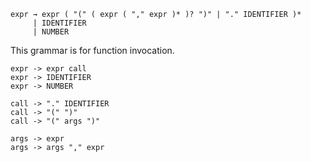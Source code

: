 ```
expr → expr ( "(" ( expr ( "," expr )* )? ")" | "." IDENTIFIER )*
     | IDENTIFIER
     | NUMBER
```

This grammar is for function invocation.

```
expr -> expr call
expr -> IDENTIFIER
expr -> NUMBER

call -> "." IDENTIFIER
call -> "(" ")"
call -> "(" args ")"

args -> expr
args -> args "," expr
```
